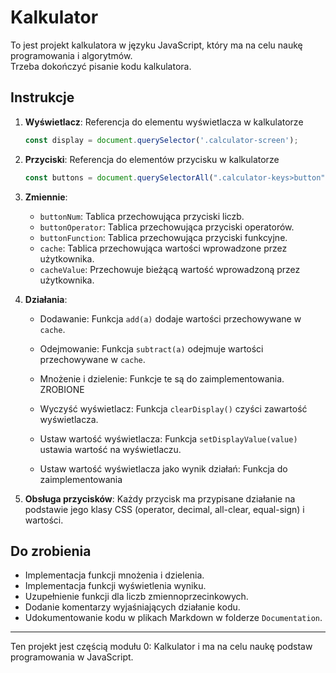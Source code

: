 # Kalkulator

To jest projekt kalkulatora w języku JavaScript, który ma na celu naukę programowania i algorytmów.  
Trzeba dokończyć pisanie kodu kalkulatora.

## Instrukcje

1. **Wyświetlacz**: Referencja do elementu wyświetlacza w kalkulatorze
    ```javascript
    const display = document.querySelector('.calculator-screen');
    ```

2. **Przyciski**: Referencja do elementów przycisku w kalkulatorze
    ```javascript
    const buttons = document.querySelectorAll(".calculator-keys>button");
    ```

3. **Zmiennie**:
    - `buttonNum`: Tablica przechowująca przyciski liczb.
    - `buttonOperator`: Tablica przechowująca przyciski operatorów.
    - `buttonFunction`: Tablica przechowująca przyciski funkcyjne.
    - `cache`: Tablica przechowująca wartości wprowadzone przez użytkownika.
    - `cacheValue`: Przechowuje bieżącą wartość wprowadzoną przez użytkownika.

4. **Działania**:
    - Dodawanie: Funkcja `add(a)` dodaje wartości przechowywane w `cache`.
    - Odejmowanie: Funkcja `subtract(a)` odejmuje wartości przechowywane w `cache`.



    - Mnożenie i dzielenie: Funkcje te są do zaimplementowania. ZROBIONE



    - Wyczyść wyświetlacz: Funkcja `clearDisplay()` czyści zawartość wyświetlacza.
    - Ustaw wartość wyświetlacza: Funkcja `setDisplayValue(value)` ustawia wartość na wyświetlaczu.



    - Ustaw wartość wyświetlacza jako wynik działań: Funkcja do zaimplementowania  




5. **Obsługa przycisków**: Każdy przycisk ma przypisane działanie na podstawie jego klasy CSS (operator, decimal, all-clear, equal-sign) i wartości.

## Do zrobienia

- Implementacja funkcji mnożenia i dzielenia.
- Implementacja funkcji wyświetlenia wyniku.
- Uzupełnienie funkcji dla liczb zmiennoprzecinkowych.
- Dodanie komentarzy wyjaśniających działanie kodu.
- Udokumentowanie kodu w plikach Markdown w folderze `Documentation`.


---

Ten projekt jest częścią modułu 0: Kalkulator i ma na celu naukę podstaw programowania w JavaScript.

